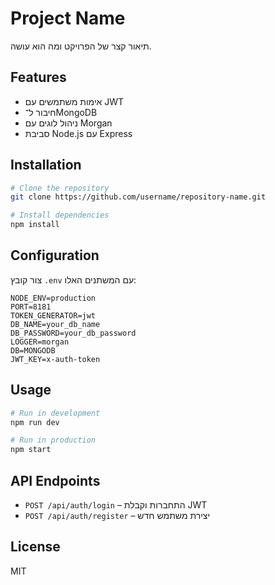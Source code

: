 # Project Name

תיאור קצר של הפרויקט ומה הוא עושה.

## Features
- אימות משתמשים עם JWT
- חיבור ל־MongoDB
- ניהול לוגים עם Morgan
- סביבת Node.js עם Express

## Installation
```bash
# Clone the repository
git clone https://github.com/username/repository-name.git

# Install dependencies
npm install
```

## Configuration
צור קובץ `.env` עם המשתנים האלו:

```env
NODE_ENV=production
PORT=8181
TOKEN_GENERATOR=jwt
DB_NAME=your_db_name
DB_PASSWORD=your_db_password
LOGGER=morgan
DB=MONGODB
JWT_KEY=x-auth-token
```

## Usage
```bash
# Run in development
npm run dev

# Run in production
npm start
```

## API Endpoints
- `POST /api/auth/login` – התחברות וקבלת JWT
- `POST /api/auth/register` – יצירת משתמש חדש

## License
MIT